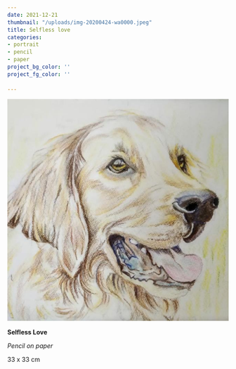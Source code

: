 ```yaml
---
date: 2021-12-21
thumbnail: "/uploads/img-20200424-wa0000.jpeg"
title: Selfless love
categories:
- portrait
- pencil
- paper
project_bg_color: ''
project_fg_color: ''

---
```

![](/uploads/img-20200424-wa0000.jpeg)

**Selfless Love**

_Pencil on paper_

33 x 33 cm